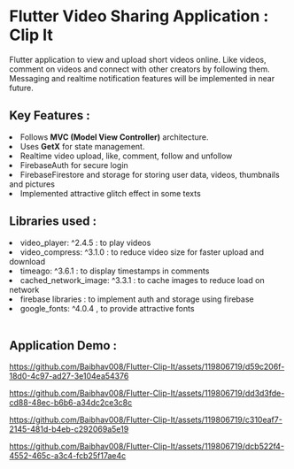 # Flutter Video Sharing Application : Clip It

Flutter application to view and upload short videos online. Like videos, comment on videos and connect with other creators by following them.
Messaging and realtime notification features will be implemented in near future.

<h2>Key Features :</h2>
<li>Follows <b>MVC (Model View Controller)</b> architecture.</li>
<li>Uses <b>GetX</b> for state management.</li>
<li>Realtime video upload, like, comment, follow and unfollow</li>
<li>FirebaseAuth for secure login</li>
<li>FirebaseFirestore and storage for storing user data, videos, thumbnails and pictures</li>
<li>Implemented attractive glitch effect in some texts</li>

<h2>Libraries used :</h2>
<li>video_player: ^2.4.5 : to play videos</li>
<li>video_compress: ^3.1.0 : to reduce video size for faster upload and download</li>
<li>timeago: ^3.6.1 : to display timestamps in comments</li>
<li>cached_network_image: ^3.3.1 : to cache images to reduce load on network</li>
<li>firebase libraries : to implement auth and storage using firebase</li>
<li>google_fonts: ^4.0.4 , to provide attractive fonts </li>

</br>
  
<h2>Application Demo :</h2>


https://github.com/Baibhav008/Flutter-Clip-It/assets/119806719/d59c206f-18d0-4c97-ad27-3e104ea54376

https://github.com/Baibhav008/Flutter-Clip-It/assets/119806719/dd3d3fde-cd88-48ec-b6b6-a34dc2ce3c8c

https://github.com/Baibhav008/Flutter-Clip-It/assets/119806719/c310eaf7-2145-481d-b4eb-c292069a5e19

https://github.com/Baibhav008/Flutter-Clip-It/assets/119806719/dcb522f4-4552-465c-a3c4-fcb25f17ae4c





